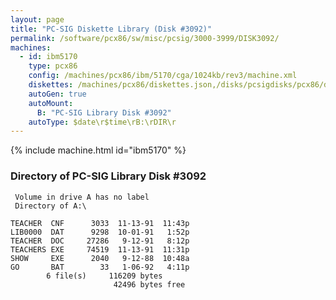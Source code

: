 ```yaml
---
layout: page
title: "PC-SIG Diskette Library (Disk #3092)"
permalink: /software/pcx86/sw/misc/pcsig/3000-3999/DISK3092/
machines:
  - id: ibm5170
    type: pcx86
    config: /machines/pcx86/ibm/5170/cga/1024kb/rev3/machine.xml
    diskettes: /machines/pcx86/diskettes.json,/disks/pcsigdisks/pcx86/diskettes.json
    autoGen: true
    autoMount:
      B: "PC-SIG Library Disk #3092"
    autoType: $date\r$time\rB:\rDIR\r
---
```


{% include machine.html id="ibm5170" %}

### Directory of PC-SIG Library Disk #3092

     Volume in drive A has no label
     Directory of A:\

    TEACHER  CNF      3033  11-13-91  11:43p
    LIB0000  DAT      9298  10-01-91   1:52p
    TEACHER  DOC     27286   9-12-91   8:12p
    TEACHERS EXE     74519  11-13-91  11:31p
    SHOW     EXE      2040   9-12-88  10:48a
    GO       BAT        33   1-06-92   4:11p
            6 file(s)     116209 bytes
                           42496 bytes free
